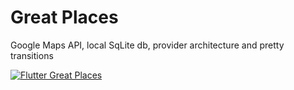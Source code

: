 # Great Places

Google Maps API, local SqLite db, provider architecture and pretty transitions

[![Flutter Great Places](http://img.youtube.com/vi/jUNzbNSb9is/0.jpg)](http://www.youtube.com/watch?v=jUNzbNSb9is)
